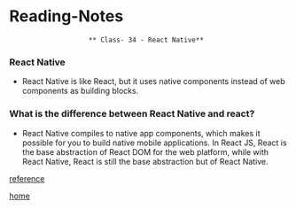 
# Reading-Notes

                        ** Class- 34 - React Native**
                       
 ### React Native
 
  * React Native is like React, but it uses native components instead of web components as building blocks.
  
 ### What is the difference between React Native and react?

  * React Native compiles to native app components, which makes it possible for you to build native mobile applications. In React JS, React is the base abstraction of React DOM       for the web platform, while with React Native, React is still the base abstraction but of React Native.

  
 
 
 
[reference](https://reactnative.dev/docs/tutorial)

[home](https://eyob1984.github.io/reading-notes/)
